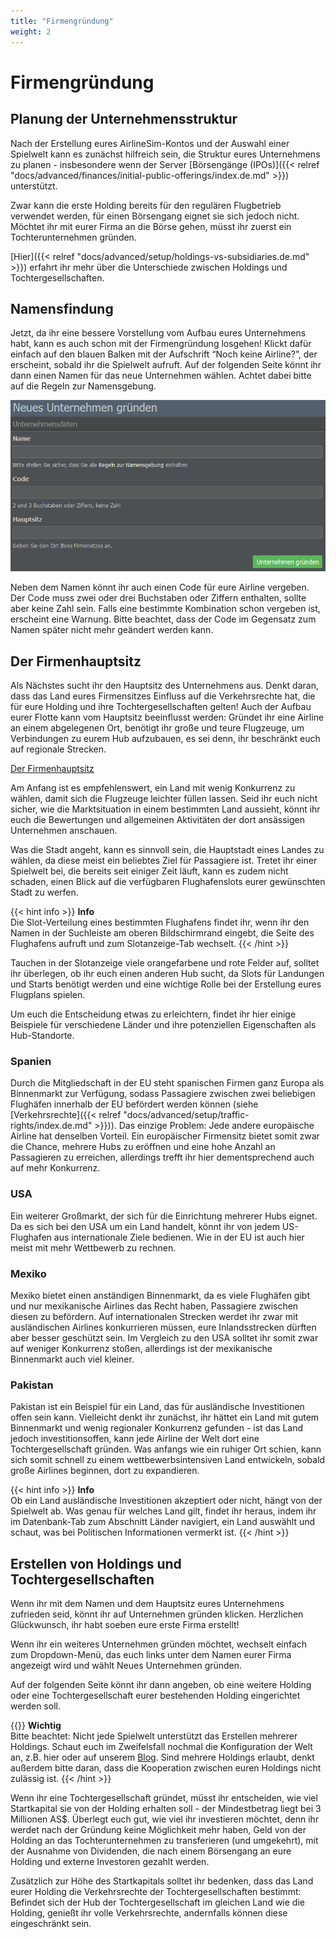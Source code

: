 ```yaml
---
title: "Firmengründung"
weight: 2
---
```


# Firmengründung

## Planung der Unternehmensstruktur

Nach der Erstellung eures AirlineSim-Kontos und der Auswahl einer Spielwelt kann es zunächst hilfreich sein, die Struktur eures Unternehmens zu planen - insbesondere wenn der Server [Börsengänge (IPOs)]({{< relref "docs/advanced/finances/initial-public-offerings/index.de.md" >}}) unterstützt.

Zwar kann die erste Holding bereits für den regulären Flugbetrieb verwendet werden, für einen Börsengang eignet sie sich jedoch nicht. Möchtet ihr mit eurer Firma an die Börse gehen, müsst ihr zuerst ein Tochterunternehmen gründen. 

[Hier]({{< relref "docs/advanced/setup/holdings-vs-subsidiaries.de.md" >}}) erfahrt ihr mehr über die Unterschiede zwischen Holdings und Tochtergesellschaften.

## Namensfindung

Jetzt, da ihr eine bessere Vorstellung vom Aufbau eures Unternehmens habt, kann es auch schon mit der Firmengründung losgehen! Klickt dafür einfach auf den blauen Balken mit der Aufschrift “Noch keine Airline?”, der erscheint, sobald ihr die Spielwelt aufruft. Auf der folgenden Seite könnt ihr dann einen Namen für das neue Unternehmen wählen. Achtet dabei bitte auf die Regeln zur Namensgebung.

![Firmengründung](unternehmen_gruenden_01.PNG "Firmengründung")

Neben dem Namen könnt ihr auch einen Code für eure Airline vergeben. Der Code muss zwei oder drei Buchstaben oder Ziffern enthalten, sollte aber keine Zahl sein. Falls eine bestimmte Kombination schon vergeben ist, erscheint eine Warnung. Bitte beachtet, dass der Code im Gegensatz zum Namen später nicht mehr geändert werden kann.

## Der Firmenhauptsitz

Als Nächstes sucht ihr den Hauptsitz des Unternehmens aus. Denkt daran, dass das Land eures Firmensitzes Einfluss auf die Verkehrsrechte hat, die für eure Holding und ihre Tochtergesellschaften gelten! Auch der Aufbau eurer Flotte kann vom Hauptsitz beeinflusst werden: Gründet ihr eine Airline an einem abgelegenen Ort, benötigt ihr große und teure Flugzeuge, um Verbindungen zu eurem Hub aufzubauen, es sei denn, ihr beschränkt euch auf regionale Strecken.

[Der Firmenhauptsitz](hauptsitz_01.PNG "Der Firmenhauptsitz")

Am Anfang ist es empfehlenswert, ein Land mit wenig Konkurrenz zu wählen, damit sich die Flugzeuge leichter füllen lassen. Seid ihr euch nicht sicher, wie die Marktsituation in einem bestimmten Land aussieht, könnt ihr euch die Bewertungen und allgemeinen Aktivitäten der dort ansässigen Unternehmen anschauen.

Was die Stadt angeht, kann es sinnvoll sein, die Hauptstadt eines Landes zu wählen, da diese meist ein beliebtes Ziel für Passagiere ist. Tretet ihr einer Spielwelt bei, die bereits seit einiger Zeit läuft, kann es zudem nicht schaden, einen Blick auf die verfügbaren Flughafenslots eurer gewünschten Stadt zu werfen.

{{< hint info >}}
**Info**  
Die Slot-Verteilung eines bestimmten Flughafens findet ihr, wenn ihr den Namen in der Suchleiste am oberen Bildschirmrand eingebt, die Seite des Flughafens aufruft und zum Slotanzeige-Tab wechselt.
{{< /hint >}}

Tauchen in der Slotanzeige viele orangefarbene und rote Felder auf, solltet ihr überlegen, ob ihr euch einen anderen Hub sucht, da Slots für Landungen und Starts benötigt werden und eine wichtige Rolle bei der Erstellung eures Flugplans spielen.

Um euch die Entscheidung etwas zu erleichtern, findet ihr hier einige Beispiele für verschiedene Länder und ihre potenziellen Eigenschaften als Hub-Standorte.

### Spanien

Durch die Mitgliedschaft in der EU steht spanischen Firmen ganz Europa als Binnenmarkt zur Verfügung, sodass Passagiere zwischen zwei beliebigen Flughäfen innerhalb der EU befördert werden können (siehe [Verkehrsrechte]({{< relref "docs/advanced/setup/traffic-rights/index.de.md" >}})). Das einzige Problem: Jede andere europäische Airline hat denselben Vorteil. Ein europäischer Firmensitz bietet somit zwar die Chance, mehrere Hubs zu eröffnen und eine hohe Anzahl an Passagieren zu erreichen, allerdings trefft ihr hier dementsprechend auch auf mehr Konkurrenz.

### USA

Ein weiterer Großmarkt, der sich für die Einrichtung mehrerer Hubs eignet. Da es sich bei den USA um ein Land handelt, könnt ihr von jedem US-Flughafen aus internationale Ziele bedienen. Wie in der EU ist auch hier meist mit mehr Wettbewerb zu rechnen.

### Mexiko

Mexiko bietet einen anständigen Binnenmarkt, da es viele Flughäfen gibt und nur mexikanische Airlines das Recht haben, Passagiere zwischen diesen zu befördern. Auf internationalen Strecken werdet ihr zwar mit ausländischen Airlines konkurrieren müssen, eure Inlandsstrecken dürften aber besser geschützt sein. Im Vergleich zu den USA solltet ihr somit zwar auf weniger Konkurrenz stoßen, allerdings ist der mexikanische Binnenmarkt auch viel kleiner.

### Pakistan

Pakistan ist ein Beispiel für ein Land, das für ausländische Investitionen offen sein kann. Vielleicht denkt ihr zunächst, ihr hättet ein Land mit gutem Binnenmarkt und wenig regionaler Konkurrenz gefunden - ist das Land jedoch investitionsoffen, kann jede Airline der Welt dort eine Tochtergesellschaft gründen. Was anfangs wie ein ruhiger Ort schien, kann sich somit schnell zu einem wettbewerbsintensiven Land entwickeln, sobald große Airlines beginnen, dort zu expandieren.

{{< hint info >}}
**Info**  
Ob ein Land ausländische Investitionen akzeptiert oder nicht, hängt von der Spielwelt ab. Was genau für welches Land gilt, findet ihr heraus, indem ihr im Datenbank-Tab zum Abschnitt Länder navigiert, ein Land auswählt und schaut, was bei Politischen Informationen vermerkt ist.
{{< /hint >}}

## Erstellen von Holdings und Tochtergesellschaften

Wenn ihr mit dem Namen und dem Hauptsitz eures Unternehmens zufrieden seid, könnt ihr auf Unternehmen gründen klicken. Herzlichen Glückwunsch, ihr habt soeben eure erste Firma erstellt!

Wenn ihr ein weiteres Unternehmen gründen möchtet, wechselt einfach zum Dropdown-Menü, das euch links unter dem Namen eurer Firma angezeigt wird und wählt Neues Unternehmen gründen.

Auf der folgenden Seite könnt ihr dann angeben, ob eine weitere Holding oder eine Tochtergesellschaft eurer bestehenden Holding eingerichtet werden soll. 

{{<hint warning>}}
**Wichtig**  
Bitte beachtet: Nicht jede Spielwelt unterstützt das Erstellen mehrerer Holdings. Schaut euch im Zweifelsfall nochmal die Konfiguration der Welt an, z.B. hier oder auf unserem [Blog](https://www.airlinesim.aero/blog/de/). Sind mehrere Holdings erlaubt, denkt außerdem bitte daran, dass die Kooperation zwischen euren Holdings nicht zulässig ist.
{{< /hint >}}

Wenn ihr eine Tochtergesellschaft gründet, müsst ihr entscheiden, wie viel Startkapital sie von der Holding erhalten soll - der Mindestbetrag liegt bei 3 Millionen AS$. Überlegt euch gut, wie viel ihr investieren möchtet, denn ihr werdet nach der Gründung keine Möglichkeit mehr haben, Geld von der Holding an das Tochterunternehmen zu transferieren (und umgekehrt), mit der Ausnahme von Dividenden, die nach einem Börsengang an eure Holding und externe Investoren gezahlt werden.

Zusätzlich zur Höhe des Startkapitals solltet ihr bedenken, dass das Land eurer Holding die Verkehrsrechte der Tochtergesellschaften bestimmt: Befindet sich der Hub der Tochtergesellschaft im gleichen Land wie die Holding, genießt ihr volle Verkehrsrechte, andernfalls können diese eingeschränkt sein.

